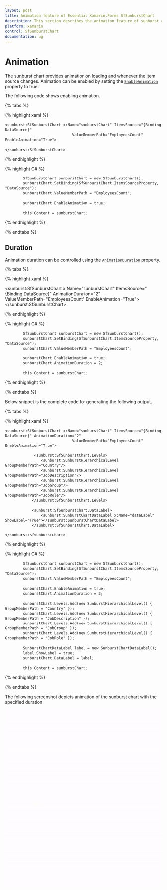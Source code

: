 ```yaml
---
layout: post
title: Animation feature of Essential Xamarin.Forms SfSunburstChart
description: This section describes the animation feature of sunburst chart.
platform: xamarin
control: SfSunburstChart
documentation: ug
---
```


# Animation

The sunburst chart provides animation on loading and whenever the item source changes. Animation can be enabled by setting the [`EnableAnimation`](https://help.syncfusion.com/cr/cref_files/xamarin/Syncfusion.SfSunburstChart.XForms~Syncfusion.SfSunburstChart.XForms.SfSunburstChart~EnableAnimation.html) property to true.

The following code shows enabling animation.

{% tabs %} 

{% highlight xaml %}

    <sunburst:SfSunburstChart x:Name="sunburstChart" ItemsSource="{Binding DataSource}" 
                                  ValueMemberPath="EmployeesCount"  EnableAnimation="True">              
               
    </sunburst:SfSunburstChart>

{% endhighlight %}

{% highlight C# %} 

            SfSunburstChart sunburstChart = new SfSunburstChart();
            sunburstChart.SetBinding(SfSunburstChart.ItemsSourceProperty, "DataSource");
            sunburstChart.ValueMemberPath = "EmployeesCount";

            sunburstChart.EnableAnimation = true;
                       
            this.Content = sunburstChart;

{% endhighlight %}

{% endtabs %} 

## Duration

Animation duration can be controlled using the [`AnimationDuration`](https://help.syncfusion.com/cr/cref_files/xamarin/Syncfusion.SfSunburstChart.XForms~Syncfusion.SfSunburstChart.XForms.SfSunburstChart~AnimationDuration.html) property.

{% tabs %} 

{% highlight xaml %}

  <sunburst:SfSunburstChart x:Name="sunburstChart" ItemsSource="{Binding DataSource}" AnimationDuration="2"
                                  ValueMemberPath="EmployeesCount"  EnableAnimation="True">
    </sunburst:SfSunburstChart>

{% endhighlight %}

{% highlight C# %} 

            SfSunburstChart sunburstChart = new SfSunburstChart();
            sunburstChart.SetBinding(SfSunburstChart.ItemsSourceProperty, "DataSource");
            sunburstChart.ValueMemberPath = "EmployeesCount";

            sunburstChart.EnableAnimation = true;
            sunburstChart.AnimationDuration = 2;           

            this.Content = sunburstChart;

{% endhighlight %}

{% endtabs %} 

Below snippet is the complete code for generating the following output.

{% tabs %} 

{% highlight xaml %}

    <sunburst:SfSunburstChart x:Name="sunburstChart" ItemsSource="{Binding DataSource}" AnimationDuration="2"
                                  ValueMemberPath="EmployeesCount"  EnableAnimation="True">

                 <sunburst:SfSunburstChart.Levels>
                    <sunburst:SunburstHierarchicalLevel GroupMemberPath="Country"/>
                    <sunburst:SunburstHierarchicalLevel GroupMemberPath="JobDescription"/>
                    <sunburst:SunburstHierarchicalLevel GroupMemberPath="JobGroup"/>
                    <sunburst:SunburstHierarchicalLevel GroupMemberPath="JobRole"/>
                </sunburst:SfSunburstChart.Levels>

                <sunburst:SfSunburstChart.DataLabel>
                    <sunburst:SunburstChartDataLabel x:Name="dataLabel" ShowLabel="True"></sunburst:SunburstChartDataLabel>
                </sunburst:SfSunburstChart.DataLabel>

    </sunburst:SfSunburstChart>

{% endhighlight %}

{% highlight C# %} 

            SfSunburstChart sunburstChart = new SfSunburstChart();
            sunburstChart.SetBinding(SfSunburstChart.ItemsSourceProperty, "DataSource");
            sunburstChart.ValueMemberPath = "EmployeesCount";

            sunburstChart.EnableAnimation = true;
            sunburstChart.AnimationDuration = 2;

            sunburstChart.Levels.Add(new SunburstHierarchicalLevel() { GroupMemberPath = "Country" });
            sunburstChart.Levels.Add(new SunburstHierarchicalLevel() { GroupMemberPath = "JobDescription" });
            sunburstChart.Levels.Add(new SunburstHierarchicalLevel() { GroupMemberPath = "JobGroup" });
            sunburstChart.Levels.Add(new SunburstHierarchicalLevel() { GroupMemberPath = "JobRole" });

            SunburstChartDataLabel label = new SunburstChartDataLabel();
            label.ShowLabel = true;
            sunburstChart.DataLabel = label;

            this.Content = sunburstChart;

{% endhighlight %}

{% endtabs %} 


The following screenshot depicts animation of the sunburst chart with the specified duration.

![](Animation_images/Animate.gif)

